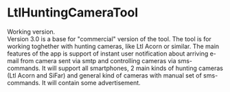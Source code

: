 # LtlHuntingCameraTool
Working version.  
Version 3.0 is a base for "commercial" version of the tool.
The tool is for working toghether with hunting cameras, like Ltl Acorn or similar.
The main features of the app is support of instant user notification about arriving e-mail from camera sent via smtp
and controlling cameras via sms-commands.
It will support all smartphones, 2 main kinds of hunting cameras (Ltl Acorn and SiFar) and 
general kind of cameras with manual set of sms-commands.
It will contain some advertisement.
